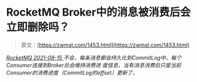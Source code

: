 <!--yml
category: 未分类
date: 0001-01-01 00:00:00
--->

# RocketMQ Broker中的消息被消费后会立即删除吗？

> 原文：[https://zwmst.com/1453.html](https://zwmst.com/1453.html)

   [ *RocketMQ* ](https://zwmst.com/rocketmq)*[ <time datetime="2021-08-15T11:34:44+08:00"> 2021-08-15 </time> ](https://zwmst.com/1453.html)  不会，每条消息都会持久化到CommitLog中，每个Consumer连接到Broker后会维持消费进 度信息，当有消息消费后只是当前Consumer的消费进度（CommitLog的offset）更新了。*